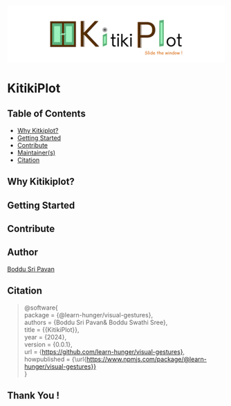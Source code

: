 ![plot](./assets/banner.png)
# KitikiPlot

## Table of Contents</h2>
- [Why Kitkiplot?](#What-and-why)
- [Getting Started](#getting-started)
- [Contribute](#contribute)
- [Maintainer(s)](#maintainer(s))
- [Citation](#citation)

## Why Kitikiplot?

## Getting Started

## Contribute

## Author
<a href="https://www.linkedin.com/in/boddusripavan/"> Boddu Sri Pavan </a>

## Citation

> @software{ <br/>
> package = {@learn-hunger/visual-gestures}, <br/>
> authors = {Boddu Sri Pavan& Boddu Swathi Sree}, <br/>
> title = {{KitikiPlot}}, <br/>
> year = {2024}, <br/>
> version = {0.0.1}, <br/>
> url = {https://github.com/learn-hunger/visual-gestures}, <br/>
> howpublished = {\url{https://www.npmjs.com/package/@learn-hunger/visual-gestures}} <br/>
> }

## Thank You !
